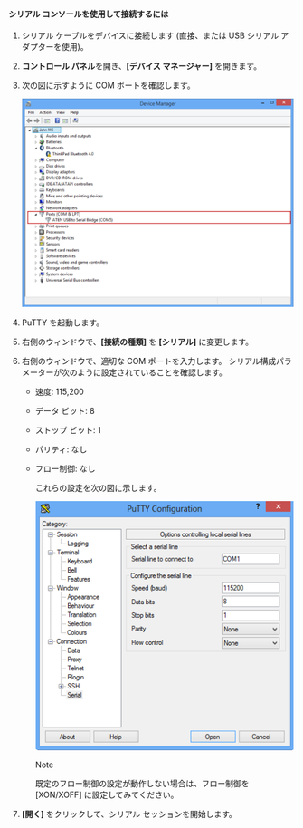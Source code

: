 <!--author=SharS last changed: 9/17/15-->

#### <a name="to-connect-through-the-serial-console"></a>シリアル コンソールを使用して接続するには
1. シリアル ケーブルをデバイスに接続します (直接、または USB シリアル アダプターを使用)。
2. **コントロール パネル**を開き、**[デバイス マネージャー]** を開きます。
3. 次の図に示すように COM ポートを確認します。
   
     ![シリアル コンソールを使用した接続](./media/storsimple-use-putty/HCS_ConnectingDeviceS-include.png)
4. PuTTY を起動します。 
5. 右側のウィンドウで、**[接続の種類]** を **[シリアル]** に変更します。
6. 右側のウィンドウで、適切な COM ポートを入力します。 シリアル構成パラメーターが次のように設定されていることを確認します。
   
   * 速度: 115,200
   * データ ビット: 8
   * ストップ ビット: 1
   * パリティ: なし
   * フロー制御: なし
     
     これらの設定を次の図に示します。
     
     ![PuTTY 設定](./media/storsimple-use-putty/HCS_PuttyConfig-include.png) 
     
     > [!NOTE]
     > 既定のフロー制御の設定が動作しない場合は、フロー制御を [XON/XOFF] に設定してみてください。
     > 
     > 
7. **[開く]** をクリックして、シリアル セッションを開始します。

